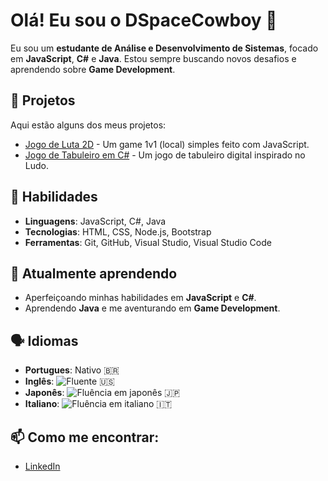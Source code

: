 # Olá! Eu sou o DSpaceCowboy 👋

Eu sou um **estudante de Análise e Desenvolvimento de Sistemas**, focado em **JavaScript**, **C#** e **Java**. Estou sempre buscando novos desafios e aprendendo sobre **Game Development**.

## 🚀 Projetos

Aqui estão alguns dos meus projetos:

- [Jogo de Luta 2D](https://github.com/DSpaceCowboy/Fighting-Game) - Um game 1v1 (local) simples feito com JavaScript.
- [Jogo de Tabuleiro em C#](https://github.com/DSpaceCowboy/Ludo-Game) - Um jogo de tabuleiro digital inspirado no Ludo.

## 🔧 Habilidades

- **Linguagens**: JavaScript, C#, Java
- **Tecnologias**: HTML, CSS, Node.js, Bootstrap
- **Ferramentas**: Git, GitHub, Visual Studio, Visual Studio Code

## 🌱 Atualmente aprendendo

- Aperfeiçoando minhas habilidades em **JavaScript** e **C#**.
- Aprendendo **Java** e me aventurando em **Game Development**.

## 🗣 Idiomas

- **Portugues**: Nativo 🇧🇷
- **Inglês**: ![Fluente](https://img.shields.io/badge/Fluência-Inglês-4CAF50?style=flat&labelColor=4CAF50) 🇺🇸
- **Japonês**: ![Fluência em japonês](https://img.shields.io/badge/Fluência-Japonês-FFC107?style=flat&labelColor=FFC107) 🇯🇵
- **Italiano**: ![Fluência em italiano](https://img.shields.io/badge/Fluência-Italiano-FF5722?style=flat&labelColor=FF5722) 🇮🇹


## 📫 Como me encontrar:

- [LinkedIn](www.linkedin.com/in/domiciano-vieira)


